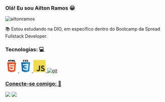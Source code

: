 ### Olá! Eu sou Ailton Ramos 😀

<p align="left"> <img src="https://komarev.com/ghpvc/?username=ailtonramos&label=Profile%20views&color=0e75b6&style=flat" alt="ailtonramos" /> </p>

📚 Estou estudando na DIO, em específico dentro do Bootcamp da Spread Fullstack Developer.
<div>
<h3 align="left">Tecnologias: 💻 </h3>
<p align="left">
<a href="https://www.w3schools.com/html/" target="_blank">
<img src="https://raw.githubusercontent.com/devicons/devicon/master/icons/html5/html5-original-wordmark.svg" alt="html5" width="40" height="40"/> </a>
<a href="https://www.w3schools.com/css/" target="_blank">
<img src="https://raw.githubusercontent.com/devicons/devicon/master/icons/css3/css3-original-wordmark.svg" alt="css3" width="40" height="40"/> </a> 
<a href="https://developer.mozilla.org/en-US/docs/Web/JavaScript" target="_blank">
<img src="https://raw.githubusercontent.com/devicons/devicon/master/icons/javascript/javascript-original.svg" alt="javascript" width="40" height="40"/> </a>
<a href="https://git-scm.com/" target="_blank">        
<img src="https://cdn.jsdelivr.net/gh/devicons/devicon/icons/git/git-original.svg" alt="git" width="40" height="40"/> </a> <a href="https://www.w3.org/html/" target="_blank">
</div>

<h3 align="left">Conecte-se comigo: 🤝</h3>
<div> 
<a href="https://www.linkedin.com/in/ailtonramos" target="_blank"><img src="https://img.shields.io/badge/-LinkedIn-%230077B5?style=for-the-badge&logo=linkedin&logoColor=white" target="_blank"></a> 
<a href="https://instagram.com/ailtonramoss" target="_blank"><img src="https://img.shields.io/badge/-Instagram-%23E4405F?style=for-the-badge&logo=instagram&logoColor=white" target="_blank"></a>


 
